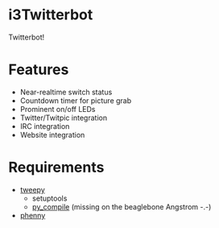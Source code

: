 i3Twitterbot
============

Twitterbot!

Features
========
* Near-realtime switch status
* Countdown timer for picture grab
* Prominent on/off LEDs
* Twitter/Twitpic integration
* IRC integration
* Website integration

Requirements
============
* [tweepy](http://github.com/tweepy/tweepy)
	- setuptools
	- [py_compile](https://groups.google.com/forum/?fromgroups=#!topic/beaglebone/LU6LoEs-zHQ) (missing on the beaglebone Angstrom -.-)
* [phenny](http://inamidst.com/phenny)

